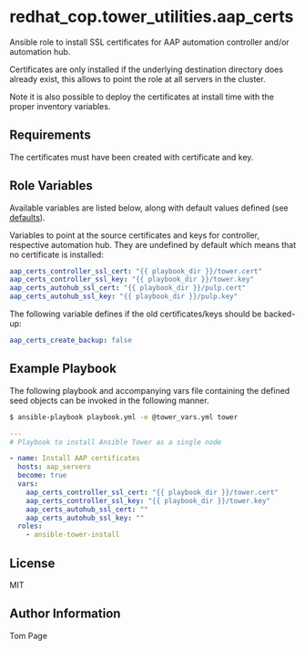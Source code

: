 # redhat\_cop.tower\_utilities.aap\_certs

Ansible role to install SSL certificates for AAP automation controller and/or automation hub.

Certificates are only installed if the underlying destination directory does already exist, this allows to point the role at all servers in the cluster.

Note it is also possible to deploy the certificates at install time with the proper inventory variables.

## Requirements

The certificates must have been created with certificate and key.

## Role Variables

Available variables are listed below, along with default values defined (see [defaults](defaults/main.yml)).

Variables to point at the source certificates and keys for controller, respective automation hub.
They are undefined by default which means that no certificate is installed:

```yaml
aap_certs_controller_ssl_cert: "{{ playbook_dir }}/tower.cert"
aap_certs_controller_ssl_key: "{{ playbook_dir }}/tower.key"
aap_certs_autohub_ssl_cert: "{{ playbook_dir }}/pulp.cert"
aap_certs_autohub_ssl_key: "{{ playbook_dir }}/pulp.key"
```

The following variable defines if the old certificates/keys should be backed-up:

```yaml
aap_certs_create_backup: false
```

## Example Playbook

The following playbook and accompanying vars file containing the defined seed objects can be invoked in the following manner.

```sh
$ ansible-playbook playbook.yml -e @tower_vars.yml tower
```

```yaml
---
# Playbook to install Ansible Tower as a single node

- name: Install AAP certificates
  hosts: aap_servers
  become: true
  vars:
	aap_certs_controller_ssl_cert: "{{ playbook_dir }}/tower.cert"
	aap_certs_controller_ssl_key: "{{ playbook_dir }}/tower.key"
	aap_certs_autohub_ssl_cert: ""
	aap_certs_autohub_ssl_key: ""
  roles:
    - ansible-tower-install
```

## License

MIT

## Author Information

Tom Page
